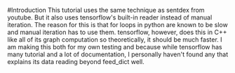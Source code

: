 #Introduction
This tutorial uses the same technique as sentdex from youtube.
But it also uses tensorflow's built-in reader instead of manual iteration.
The reason for this is that for loops in python are known to be slow and manual iteration has to use them.
tensorflow, however, does this in C++ like all of its graph computation so theoretically, it should be much faster.
I am making this both for my own testing and because while tensorflow has many tutorial and a lot of documentation, I personally haven't found any that explains its data reading beyond feed_dict well.
